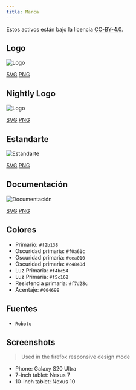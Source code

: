 ```yaml
---
title: Marca
---
```


Estos activos están bajo la licencia [CC-BY-4.0](https://github.com/LinwoodDev/Butterfly/blob/develop/BRANDING_LICENSE).

## Logo

![Logo](/img/logo.svg)

[SVG](/img/logo.svg) [PNG](/img/logo.png)

## Nightly Logo

![Logo](/img/nightly.svg)

[SVG](/img/nightly.svg) [PNG](/img/nightly.png)

## Estandarte

![Estandarte](/img/banner.svg)

[SVG](/img/banner.svg) [PNG](/img/banner.png)

## Documentación

![Documentación](/img/docs.svg)

[SVG](/img/docs.svg) [PNG](/img/docs.png)

## Colores

* Primario: `#f2b138`
* Oscuridad primaria: `#f0a61c`
* Oscuridad primaria: `#eea010`
* Oscuridad primaria: `#c4840d`
* Luz Primaria: `#f4bc54`
* Luz Primaria: `#f5c162`
* Resistencia primaria: `#f7d28c`
* Acentaje: `#00469E`

## Fuentes

* `Roboto`

## Screenshots

> Used in the firefox responsive design mode

* Phone: Galaxy S20 Ultra
* 7-inch tablet: Nexus 7
* 10-inch tablet: Nexus 10
